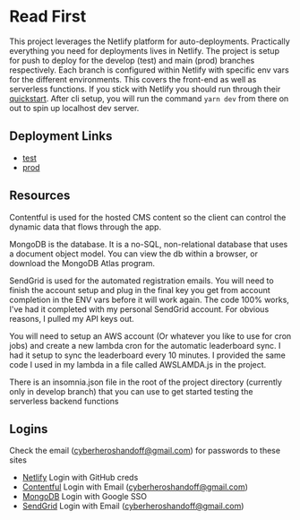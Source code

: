 # Read First
This project leverages the Netlify platform for auto-deployments. Practically everything you need for deployments lives in Netlify. The project is setup for push to deploy for the develop (test) and main (prod) branches respectively. Each branch is configured within Netlify with specific env vars for the different environments.
This covers the front-end as well as serverless functions. If you stick with Netlify you should run through their [quickstart](https://docs.netlify.com/cli/get-started/). After cli setup, you will run the command `yarn dev` from there on out to spin up localhost dev server.

## Deployment Links
- [test](https://test-cyberheroes.netlify.app)
- [prod](https://prod-cyberheroes.netlify.app)

## Resources
Contentful is used for the hosted CMS content so the client can control the dynamic data that flows through the app.

MongoDB is the database. It is a no-SQL, non-relational database that uses a document object model. You can view the db within a browser, or download the MongoDB Atlas program.

SendGrid is used for the automated registration emails. You will need to finish the account setup and plug in the final key you get from account completion in the ENV vars before it will work again. The code 100% works, I've had it completed with my personal SendGrid account.  For obvious reasons, I pulled my API keys out.

You will need to setup an AWS account (Or whatever you like to use for cron jobs) and create a new lambda cron for the automatic leaderboard sync. I had it setup to sync the leaderboard every 10 minutes. I provided the same code I used in my lambda in a file called AWSLAMDA.js in the project.

There is an insomnia.json file in the root of the project directory (currently only in develop branch) that you can use to get started testing the serverless backend functions

## Logins
Check the email (cyberheroshandoff@gmail.com) for passwords to these sites
- [Netlify](https://www.netlify.com/) Login with GitHub creds
- [Contentful](https://be.contentful.com/login) Login with Email (cyberheroshandoff@gmail.com)
- [MongoDB](https://www.mongodb.com/) Login with Google SSO
- [SendGrid](https://app.sendgrid.com/) Login with Email (cyberheroshandoff@gmail.com)
